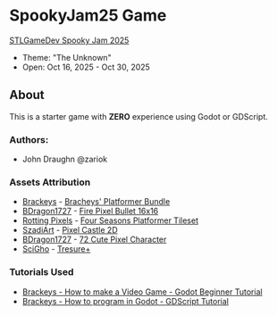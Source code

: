 # SpookyJam25 Game

[STLGameDev Spooky Jam 2025](https://itch.io/jam/stlgamedev-spooky-jam-2025)
- Theme: "The Unknown"
- Open: Oct 16, 2025 - Oct 30, 2025

##  About
This is a starter game with **ZERO** experience using Godot or GDScript.

### Authors:
- John Draughn @zariok

### Assets Attribution
- [Brackeys](https://brackeysgames.itch.io/) - [Bracheys' Platformer Bundle](https://brackeysgames.itch.io/brackeys-platformer-bundle)
- [BDragon1727](https://bdragon1727.itch.io/) - [Fire Pixel Bullet 16x16](https://bdragon1727.itch.io/fire-pixel-bullet-16x16)
- [Rotting Pixels](https://rottingpixels.itch.io/) - [Four Seasons Platformer Tileset](https://rottingpixels.itch.io/four-seasons-platformer-tileset-16x16free)
- [SzadiArt](https://szadiart.itch.io/) - [Pixel Castle 2D](https://szadiart.itch.io/pixle-castle-2d)
- [BDragon1727](https://bdragon1727.itch.io/) - [72 Cute Pixel Character](https://bdragon1727.itch.io/72-cute-pixel-character)
- [SciGho](https://ninjikin.itch.io/) - [Tresure+](https://ninjikin.itch.io/treasure)

### Tutorials Used
- [Brackeys - How to make a Video Game - Godot Beginner Tutorial](https://www.youtube.com/watch?v=LOhfqjmasi0)
- [Brackeys - How to program in Godot - GDScript Tutorial](https://www.youtube.com/watch?v=e1zJS31tr88)

